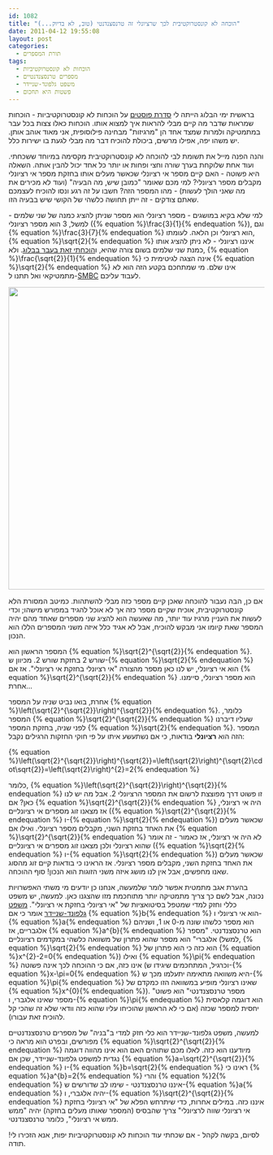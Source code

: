 ```yaml
---
id: 1082
title: "הוכחה לא קונסטרוקטיבית לכך שרציונלי זה טרנסצנדנטי (טוב, לא בדיוק...)"
date: 2011-04-12 19:55:08
layout: post
categories: 
  - תורת המספרים
tags: 
  - הוכחות לא קונסטרוקטיביות
  - מספרים טרנסצנדנטיים
  - משפט גלפונד-שניידר
  - פשטות היא תחכום
---
```

בראשית ימי הבלוג הייתה לי <a href="http://www.gadial.net/?p=33">סדרת פוסטים</a> על הוכחות לא קונסטרוקטיביות - הוכחות שמראות שדבר מה קיים מבלי להראות איך למצוא אותו. הוכחות כאלו צצות בכל עבר במתמטיקה ולמרות שמצד אחד הן "מרגיזות" מבחינה פילוסופית, אני מאוד אוהב אותן. יש משהו יפה, אפילו מרשים, ביכולת להוכיח דבר מה מבלי לגעת בו ישירות כלל.

והנה הפנה מייל את תשומת לבי להוכחה לא קונסטרוקטיבית מקסימה במיוחד ששכחתי. ועוד אחת שלוקחת בערך שורה וחצי ופחות או יותר כל אחד יכול להבין אותה. השאלה היא פשוטה - האם קיים מספר אי רציונלי שכאשר מעלים אותו בחזקת מספר אי רציונלי מקבלים מספר רציונלי? למי מכם שאומר "כמובן שיש, מה הבעיה" (ועוד לא מכירים את מה שאני הולך לעשות) - מהו המספר הזה? חשבו על זה רגע ונסו להוכיח לעצמכם שאתם צודקים - זה ייתן תחושה כלשהי של הקושי שיש בבעיה הזו.

למי שלא בקיא במושגים - מספר רציונלי הוא מספר שניתן להציג כמנה של שני שלמים - למשל, 3 הוא מספר רציונלי ({% equation %}\frac{3}{1}{% endequation %}), וגם {% equation %}\frac{3}{7}{% endequation %} הוא רציונלי וכן הלאה. לעומתו, {% equation %}\sqrt{2}{% endequation %} איננו רציונלי - לא ניתן להציג אותו כמנת שני שלמים בשום צורה שהיא, ו<a href="http://www.gadial.net/?p=27">הוכחתי זאת בעבר בבלוג</a>. ולא, {% equation %}\frac{\sqrt{2}}{1}{% endequation %} אינה הצגה לגיטימית כי {% equation %}\sqrt{2}{% endequation %} אינו שלם. מי שמתחכם בקטע הזה הוא לא מתמטיקאי ואל תתנו ל-<a href="http://www.smbc-comics.com/">SMBC</a> לעבוד עליכם.

<strong><img class="alignnone" title="SMBC" src="http://www.smbc-comics.com/comics/20110408.gif" alt="" width="540" height="595" />
</strong>

אם כן, הבה נעבור להוכחה שאכן קיים מספר כזה מבלי להשתהות. כמיטב המסורת הלא קונסטרוקטיבית, אוכיח שקיים מספר כזה אך לא אוכל להגיד במפורש מישהו; וכדי לעשות את העניין מרגיז עוד יותר, מה שאעשה הוא להציג שני מספרים שאחד מהם יהיה המספר שאת קיומו אני מבקש להוכיח, אבל לא אגיד כלל איזה משני המספרים הללו הוא הנכון.

המספר הראשון הוא {% equation %}\sqrt{2}^{\sqrt{2}}{% endequation %}. שורש 2 בחזקת שורש 2. מכיוון ש-{% equation %}\sqrt{2}{% endequation %} הוא אי רציונלי, יש לנו כאן מספר מהצורה "אי רציונלי בחזקת אי רציונלי". אז אם {% equation %}\sqrt{2}^{\sqrt{2}}{% endequation %} הוא מספר רציונלי, סיימנו. אחרת...

אחרת, בואו נביט שניה על המספר {% equation %}\left(\sqrt{2}^{\sqrt{2}}\right)^{\sqrt{2}}{% endequation %}. כלומר, המספר {% equation %}\sqrt{2}^{\sqrt{2}}{% endequation %} שעליו דיברנו לפני שניה, בחזקת המספר {% equation %}\sqrt{2}{% endequation %}. המספר הזה הוא <strong>רציונלי</strong> בודאות, כי אם נשתעשע איתו על פי חוקי החזקות הרגילים נקבל:

{% equation %}\left(\sqrt{2}^{\sqrt{2}}\right)^{\sqrt{2}}=\left(\sqrt{2}\right)^{\sqrt{2}\cdot\sqrt{2}}=\left(\sqrt{2}\right)^{2}=2{% endequation %}

כלומר, {% equation %}\left(\sqrt{2}^{\sqrt{2}}\right)^{\sqrt{2}}{% endequation %} זו פשוט דרך מפוצצת לרשום את המספר הרציונלי 2. אבל מה יש לנו כאן? אם {% equation %}\sqrt{2}^{\sqrt{2}}{% endequation %} היה אי רציונלי, אז מצאנו זוג מספרים אי רציונליים ({% equation %}\sqrt{2}^{\sqrt{2}}{% endequation %} ו-{% equation %}\sqrt{2}{% endequation %}) שכאשר מעלים את האחד בחזקת השני, מקבלים מספר רציונלי. ואילו אם {% equation %}\sqrt{2}^{\sqrt{2}}{% endequation %} לא היה אי רציונלי, אז כאמור - זה אומר שהוא רציונלי ולכן מצאנו זוג מספרים אי רציונליים ({% equation %}\sqrt{2}{% endequation %} ו-{% equation %}\sqrt{2}{% endequation %}) שכאשר מעלים את האחד בחזקת השני, מקבלים מספר רציונלי. אז הראינו כי בודאות קיים זוג מהסוג שאנו מחפשים, אבל אין לנו מושג איזה משני הזוגות הוא הנכון! סוף ההוכחה.

בהערת אגב מתמטית אפשר לומר שלמעשה, אנחנו כן יודעים מי משתי האפשרויות נכונה, אבל לשם כך צריך מתמטיקה יותר מתוחכמת מזו שהצגנו כאן. למעשה, יש משפט כללי וחזק למדי שמטפל בסיטואציות של "אי רציונלי בחזקת אי רציונלי". <a href="http://en.wikipedia.org/wiki/Gelfond%E2%80%93Schneider_theorem">משפט גלפונד-שניידר</a> אומר כי אם {% equation %}b{% endequation %} הוא אי רציונלי ו-{% equation %}a{% endequation %} הוא מספר כלשהו שונה מ-0 או 1, ושניהם אלגבריים, אז {% equation %}a^{b}{% endequation %} הוא טרנסצנדנטי. "מספר אלגברי" הוא מספר שהוא פתרון של משוואה כלשהי במקדמים רציונליים (למשל, {% equation %}\sqrt{2}{% endequation %} הוא כזה כי הוא פתרון של {% equation %}x^{2}-2=0{% endequation %}) ואילו {% equation %}\pi{% endequation %} אינו כזה, אם כי ההוכחה לכך אינה פשוטה (וכרגיל, המתחכמים שיגידו ש-{% equation %}x-\pi=0{% endequation %} היא משוואה מתאימה יתעלמו מכך ש-{% equation %}\pi{% endequation %} שאינו רציונלי מופיע במשוואה הזו כמקדם של {% equation %}x^{0}{% endequation %}). "מספר טרנסצנדנטי" הוא פשוט מספר שאינו אלגברי, ו-{% equation %}\pi{% endequation %} הוא דוגמה קלאסית יחסית למספר שכזה (אם כי לא הראשון שהוכיחו עליו שהוא כזה וודאי שלא זה שהכי קל להוכיח זאת עבורו).

למעשה, משפט גלפונד-שניידר הוא כלי חזק למדי ב"בניה" של מספרים טרנסצנדנטיים מפורשים, ובפרט הוא מראה כי {% equation %}\sqrt{2}^{\sqrt{2}}{% endequation %} מיודענו הוא כזה. לאלו מכם שתוהים האם הוא אינו מהווה דוגמה נגדית למשפט גלפונד-שניידר, שכן אם {% equation %}a=\sqrt{2}^{\sqrt{2}}{% endequation %} ו-{% equation %}b=\sqrt{2}{% endequation %} ראינו כי {% equation %}a^{b}=2{% endequation %} והרי {% equation %}2{% endequation %} איננו טרנסצנדנטי - שימו לב שדורשים ש-{% equation %}a{% endequation %} יהיה אלגברי, ו-{% equation %}\sqrt{2}^{\sqrt{2}}{% endequation %} איננו כזה. במילים אחרות, כדי שיתרחש הפלא של "אי רציונלי בחזקת אי רציונלי שווה לרציונלי" צריך שהבסיס (המספר שאותו מעלים בחזקה) יהיה "ממש ממש אי רציונלי", כלומר טרנסצנדנטי.

לסיום, בקשה לקהל - אם שכחתי עוד הוכחות לא קונסטרוקטיביות יפות, אנא הזכירו לי! תודה.
